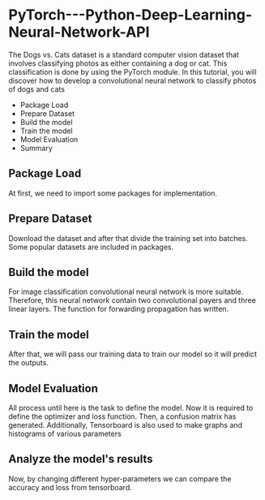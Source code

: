 # PyTorch---Python-Deep-Learning-Neural-Network-API
The Dogs vs. Cats dataset is a standard computer vision dataset that involves classifying photos as either containing a dog or cat. This classification is done by using the PyTorch module. In this tutorial, you will discover how to develop a convolutional neural network to classify photos of dogs and cats
- Package Load
- Prepare Dataset
- Build the model
- Train the model
- Model Evaluation
- Summary

## Package Load 
At first, we need to import some packages for implementation. 
## Prepare Dataset
Download the dataset and after that divide the training set into batches. Some popular datasets are  included in packages.
## Build the model
For image classification convolutional neural network is more suitable. 
Therefore, this neural network contain two convolutional payers and three linear layers. The function for forwarding propagation has written. 
## Train the model
After that, we will pass our training data to train our model so it will predict the outputs.
## Model Evaluation
All process until here is the task to define the model. Now it is required to define the optimizer and loss function. Then, a confusion matrix has generated. Additionally, Tensorboard is also used to make graphs and histograms of various parameters
## Analyze the model's results
Now, by changing different hyper-parameters we can compare the accuracy and loss from tensorboard.
